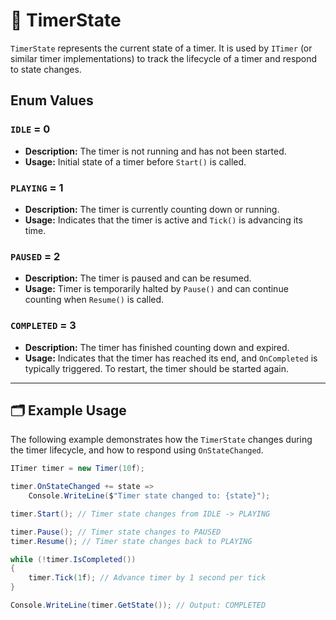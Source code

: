 # 🧩 TimerState

`TimerState` represents the current state of a timer. It is used by `ITimer` (or similar timer implementations) to track the lifecycle of a timer and respond to state changes.

## Enum Values

### `IDLE` = 0
- **Description:** The timer is not running and has not been started.
- **Usage:** Initial state of a timer before `Start()` is called.

### `PLAYING` = 1
- **Description:** The timer is currently counting down or running.
- **Usage:** Indicates that the timer is active and `Tick()` is advancing its time.

### `PAUSED` = 2
- **Description:** The timer is paused and can be resumed.
- **Usage:** Timer is temporarily halted by `Pause()` and can continue counting when `Resume()` is called.

### `COMPLETED` = 3
- **Description:** The timer has finished counting down and expired.
- **Usage:** Indicates that the timer has reached its end, and `OnCompleted` is typically triggered. To restart, the timer should be started again.

---

## 🗂 Example Usage
The following example demonstrates how the `TimerState` changes during the timer lifecycle, and how to respond using `OnStateChanged`.

```csharp
ITimer timer = new Timer(10f);

timer.OnStateChanged += state => 
    Console.WriteLine($"Timer state changed to: {state}");

timer.Start(); // Timer state changes from IDLE -> PLAYING

timer.Pause(); // Timer state changes to PAUSED
timer.Resume(); // Timer state changes back to PLAYING

while (!timer.IsCompleted())
{
    timer.Tick(1f); // Advance timer by 1 second per tick
}

Console.WriteLine(timer.GetState()); // Output: COMPLETED
```
